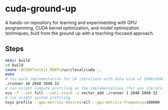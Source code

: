 # cuda-ground-up
A hands-on repository for learning and experimenting with GPU programming, CUDA kernel optimization, and model optimization techniques, built from the ground up with a teaching-focused approach.

## Steps

```bash
mkdir build
cd build
cmake -DCUDAToolkit_ROOT=/usr/local/cuda ..
make
# run each implementation for 10 iterations with data size of 2048x2048x32
./runner 10 2048 2048 32
# run nsight compute profiling on the implementations (for one iteration)
ncu -f --set full --call-stack -o vector_add ./runner 1 2048 2048 32
# run nsight system profiling
nsys profile --gpu-metrics-devices=all --gpu-metrics-frequency=100000 --gpu-metrics-set=tu10x-gfxt ./runner 0 10 2048 2048 32
```
